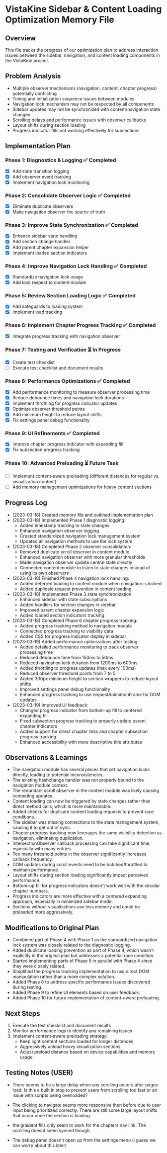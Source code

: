 # VistaKine Sidebar & Content Loading Optimization Memory File

## Overview
This file tracks the progress of our optimization plan to address interaction issues between the sidebar, navigation, and content loading components in the VistaKine project.

## Problem Analysis
- Multiple observer mechanisms (navigation, content, chapter progress) potentially conflicting
- Timing and initialization sequence issues between modules
- Navigation lock mechanism may not be respected by all components
- Sidebar updates may not be synchronized with content/navigation state changes
- Scrolling delays and performance issues with observer callbacks
- Layout shifts during section loading
- Progress indicator fills not working effectively for subsections

## Implementation Plan
### Phase 1: Diagnostics & Logging ✅ Completed
- [x] Add state transition logging
- [x] Add observer event tracking
- [x] Implement navigation lock monitoring

### Phase 2: Consolidate Observer Logic ✅ Completed
- [x] Eliminate duplicate observers
- [x] Make navigation observer the source of truth

### Phase 3: Improve State Synchronization ✅ Completed
- [x] Enhance sidebar state handling
- [x] Add section change handler
- [x] Add parent chapter expansion helper
- [x] Implement loaded section indicators

### Phase 4: Improve Navigation Lock Handling ✅ Completed
- [x] Standardize navigation lock usage
- [x] Add lock respect to content module

### Phase 5: Review Section Loading Logic ✅ Completed
- [x] Add safeguards to loading system
- [x] Implement load tracking

### Phase 6: Implement Chapter Progress Tracking ✅ Completed
- [x] Integrate progress tracking with navigation observer

### Phase 7: Testing and Verification ⏳ In Progress
- [x] Create test checklist
- [ ] Execute test checklist and document results

### Phase 8: Performance Optimizations ✅ Completed
- [x] Add performance monitoring to measure observer processing time
- [x] Reduce debounce times and navigation lock durations
- [x] Implement throttling for progress indicator updates
- [x] Optimize observer threshold points
- [x] Add minimum height to reduce layout shifts
- [x] Fix settings panel debug functionality

### Phase 9: UI Refinements ✅ Completed
- [x] Improve chapter progress indicator with expanding fill
- [x] Fix subsection progress tracking

### Phase 10: Advanced Preloading ⏳ Future Task
- [ ] Implement content-aware preloading (different distances for regular vs. visualization content)
- [ ] Add memory management optimizations for heavy content sections

## Progress Log
- (2023-03-18) Created memory file and outlined implementation plan
- (2023-03-18) Implemented Phase 1 diagnostic logging:
  - Added timestamp tracking to state changes
  - Enhanced navigation observer logging
  - Created standardized navigation lock management system
  - Updated all navigation methods to use the lock system
- (2023-03-18) Completed Phase 2 observer consolidation:
  - Removed duplicate scroll observer in content module
  - Enhanced navigation observer with more granular thresholds
  - Made navigation observer update central state directly
  - Connected content module to listen to state changes instead of using its own observers
- (2023-03-18) Finished Phase 4 navigation lock handling:
  - Added deferred loading to content module when navigation is locked
  - Added duplicate request prevention in content loading
- (2023-03-18) Implemented Phase 3 state synchronization:
  - Enhanced sidebar with state subscriptions
  - Added handlers for section changes in sidebar
  - Improved parent chapter expansion logic
  - Added loaded section indicators tracking
- (2023-03-18) Completed Phase 6 chapter progress tracking:
  - Added progress tracking method to navigation module
  - Connected progress tracking to visibility data
  - Added CSS for progress indicator display in sidebar
- (2023-03-19) Added performance optimizations after testing:
  - Added detailed performance monitoring to track observer processing time
  - Reduced debounce time from 150ms to 50ms
  - Reduced navigation lock duration from 1200ms to 600ms
  - Added throttling to progress updates (max every 100ms)
  - Reduced observer threshold points from 7 to 5
  - Added 300px minimum height to section wrappers to reduce layout shifts
  - Improved settings panel debug functionality
  - Enhanced progress tracking to use requestAnimationFrame for DOM updates
- (2023-03-19) Improved UI feedback:
  - Changed progress indicator from bottom-up fill to centered expanding fill
  - Fixed subsection progress tracking to properly update parent chapter indicators
  - Added support for direct chapter links and chapter subsection progress tracking
  - Enhanced accessibility with more descriptive title attributes

## Observations & Learnings
- The navigation module has several places that set navigation locks directly, leading to potential inconsistencies.
- The existing hashchange handler was not properly bound to the navigation module context.
- The redundant scroll observer in the content module was likely causing competing updates.
- Content loading can now be triggered by state changes rather than direct method calls, which is more maintainable.
- Added checks for duplicate content loading requests to prevent race conditions.
- The sidebar was missing connections to the state management system, causing it to get out of sync.
- Chapter progress tracking now leverages the same visibility detection as navigation, eliminating duplication.
- IntersectionObserver callback processing can take significant time, especially with many entries.
- Too many threshold points in the observer significantly increases callback frequency.
- DOM updates during scroll events need to be batched/throttled to maintain performance.
- Layout shifts during section loading significantly impact perceived performance.
- Bottom-up fill for progress indicators doesn't work well with the circular chapter numbers.
- Progress indicators are more effective with a centered expanding approach, especially in minimized sidebar mode.
- Sections without visualizations use less memory and could be preloaded more aggressively.

## Modifications to Original Plan
- Combined part of Phase 4 with Phase 1 as the standardized navigation lock system was closely related to the diagnostic logging.
- Added duplicate loading prevention as part of Phase 4, which wasn't explicitly in the original plan but addresses a potential race condition.
- Started implementing parts of Phase 5 in parallel with Phase 4 since they were closely related.
- Simplified the progress tracking implementation to use direct DOM manipulation rather than a more complex solution.
- Added Phase 8 to address specific performance issues discovered during testing.
- Added Phase 9 to refine UI elements based on user feedback.
- Added Phase 10 for future implementation of content-aware preloading.

## Next Steps
1. Execute the test checklist and document results
2. Monitor performance logs to identify any remaining issues
3. Implement content-aware preloading strategy:
   - Keep light content sections loaded for longer distances
   - Aggressively unload heavy visualization sections
   - Adjust preload distance based on device capabilities and memory usage

## Testing Notes (USER)
- There seems to be a large delay when any scrolling occurs after pages load. Is this a built in stop to prevent users from scrolling too fast or an issue with scripts being overloaded?

- The clicking to navigate seems more responsive then before due to user input being prioritized correctly. There are still some large layout shifts that occur once the section is loading.

- the graident fills only seem to work for the chapters nav link. The scrolling doesnt seem synced though.

- The debug panel doesn't open up from the settings menu (i guess we can worry about this later)
